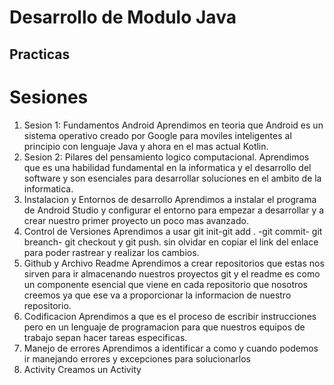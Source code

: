 # Desarrollo de Modulo Java
## Practicas 

# Sesiones 
1. Sesion 1: Fundamentos Android
   Aprendimos en teoria que Android es un sistema operativo creado por Google para moviles inteligentes al principio con lenguaje Java y ahora en el mas actual Kotlin.
2. Sesion 2: Pilares del pensamiento logico computacional.
   Aprendimos que es una habilidad fundamental en la informatica y el desarrollo del software y son esenciales para desarrollar soluciones en el ambito de la informatica.
3. Instalacion y Entornos de desarrollo
   Aprendimos a instalar el programa de Android Studio y configurar el entorno para empezar a desarrollar y a crear nuestro primer proyecto un poco mas avanzado.
4. Control de Versiones
   Aprendimos a usar git init-git add . -git commit- git breanch- git checkout y git push. sin olvidar en copiar el link del enlace para poder rastrear y realizar los cambios.
5. Github y Archivo Readme
   Aprendimos a crear repositorios que estas nos sirven para ir almacenando nuestros proyectos git y el readme es como un componente esencial que viene en cada repositorio que nosotros creemos ya que ese va a proporcionar la informacion de nuestro repositorio.
6. Codificacion
   Aprendimos a que es el proceso de escribir instrucciones pero en un lenguaje de programacion para que nuestros equipos de trabajo sepan hacer tareas especificas.
7. Manejo de errores
   Aprendimos a identificar a como y cuando podemos ir manejando errores y excepciones para solucionarlos
8. Activity
   Creamos un Activity 
